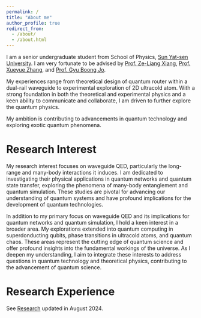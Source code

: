 ```yaml
---
permalink: /
title: "About me"
author_profile: true
redirect_from: 
  - /about/
  - /about.html
---
```


I am a senior undergraduate student from School of Physics, [Sun Yat-sen University](https://www.sysu.edu.cn/sysuen/). I am very fortunate to be advised by [Prof. Ze-Liang Xiang](https://scholar.google.com/citations?user=akB8u4sAAAAJ&hl=en&oi=ao), [Prof. Xueyue Zhang](https://xueyue-sherry-zhang.github.io/), and [Prof. Gyu Boong Jo](https://ultracold.ust.hk/group/pi-gyu-boong-jo-ph-d).

My experiences range from theoretical design of quantum router within a dual-rail waveguide to experimental exploration of 2D ultracold atom. With a strong foundation in both the theoretical and experimental physics and a keen ability to communicate and collaborate, I am driven to further explore the quantum physics. 

My ambition is contributing to advancements in quantum technology and exploring exotic quantum phenomena.


Research Interest
======

My research interest focuses on waveguide QED, particularly the long-range and many-body interactions it induces. I am dedicated to investigating their physical applications in quantum networks and quantum state transfer, exploring the phenomena of many-body entanglement and quantum simulation. These studies are pivotal for advancing our understanding of quantum systems and have profound implications for the development of quantum technologies.

In addition to my primary focus on waveguide QED and its implications for quantum networks and quantum simulation, I hold a keen interest in a broader area. My explorations extended into quantum computing in superdonducting qubits, phase transitions in ultracold atoms, and quantum chaos. These areas represent the cutting edge of quantum science and offer profound insights into the fundamental workings of the universe. As I deepen my understanding, I aim to integrate these interests to address questions in quantum technology and theoretical physics, contributing to the advancement of quantum science.


Research Experience
======

See [Research](https://ziyuhe404.github.io/Research/) updated in August 2024.

